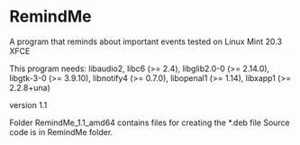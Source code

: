 # RemindMe
A program that reminds about important events
tested on Linux Mint 20.3 XFCE

This program needs: libaudio2, libc6 (>= 2.4), libglib2.0-0 (>= 2.14.0), libgtk-3-0 (>= 3.9.10), libnotify4 (>= 0.7.0), libopenal1 (>= 1.14), libxapp1 (>= 2.2.8+una)

version 1.1

Folder RemindMe_1.1_amd64 contains files for creating the *.deb file
Source code is in RemindMe folder.
